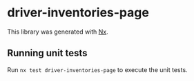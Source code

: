 # driver-inventories-page

This library was generated with [Nx](https://nx.dev).

## Running unit tests

Run `nx test driver-inventories-page` to execute the unit tests.
